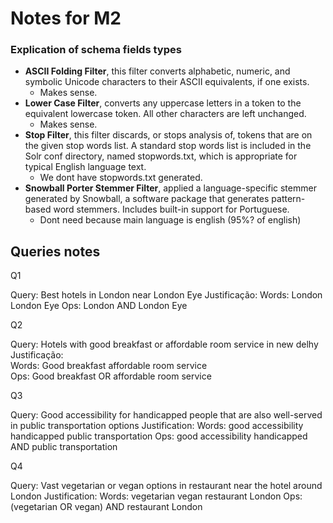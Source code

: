 # Notes for M2

### Explication of schema fields types

- __ASCII Folding Filter__, this filter converts alphabetic, numeric, and symbolic Unicode characters to their ASCII equivalents, if one exists.
    - Makes sense.
- __Lower Case Filter__, converts any uppercase letters in a token to the equivalent lowercase token. All other characters are left unchanged.
    - Makes sense.
- __Stop Filter__, this filter discards, or stops analysis of, tokens that are on the given stop words list. A standard stop words list is included in the Solr conf directory, named stopwords.txt, which is appropriate for typical English language text.
    - We dont have stopwords.txt generated.
- __Snowball Porter Stemmer Filter__, applied a language-specific stemmer generated by Snowball, a software package that generates pattern-based word stemmers. Includes built-in support for Portuguese.
    - Dont need because main language is english (95%? of english)

## Queries notes

Q1

Query: Best hotels in London near London Eye
Justificação:
Words: London London Eye
Ops: London AND London Eye

Q2

Query: Hotels with good breakfast or affordable room service in new delhy<br>
Justificação: <br>
Words: Good breakfast affordable room service <br>
Ops: Good breakfast OR affordable room service <br>

Q3

Query: Good accessibility for handicapped people that are also well-served in public transportation options
Justification:
Words: good accessibility handicapped public transportation
Ops: good accessibility handicapped AND public transportation

Q4

Query: Vast vegetarian or vegan options in restaurant near the hotel around London
Justification:
Words: vegetarian vegan restaurant London
Ops: (vegetarian OR vegan) AND restaurant London